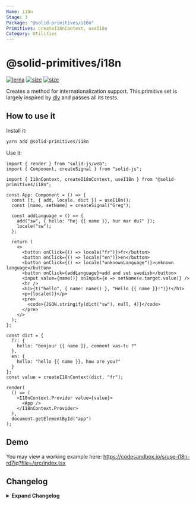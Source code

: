 ```yaml
---
Name: i18n
Stage: 3
Package: "@solid-primitives/i18n"
Primitives: createI18nContext, useI18n
Category: Utilities
---
```


# @solid-primitives/i18n

[![lerna](https://img.shields.io/badge/maintained%20with-lerna-cc00ff.svg?style=for-the-badge)](https://lerna.js.org/)
[![size](https://img.shields.io/bundlephobia/minzip/@solid-primitives/i18n?style=for-the-badge)](https://bundlephobia.com/package/@solid-primitives/i18n)
[![size](https://img.shields.io/npm/v/@solid-primitives/i18n?style=for-the-badge)](https://www.npmjs.com/package/@solid-primitives/i18n)

Creates a method for internationalization support. This primitive set is largely inspired by [dlv](https://github.com/developit/dlv/blob/master/index.js) and passes all its tests.

## How to use it

Install it:

```bash
yarn add @solid-primitives/i18n
```

Use it:

```tsx
import { render } from "solid-js/web";
import { Component, createSignal } from "solid-js";

import { I18nContext, createI18nContext, useI18n } from "@solid-primitives/i18n";

const App: Component = () => {
  const [t, { add, locale, dict }] = useI18n();
  const [name, setName] = createSignal("Greg");

  const addLanguage = () => {
    add("sw", { hello: "hej {{ name }}, hur mar du?" });
    locale("sw");
  };

  return (
    <>
      <button onClick={() => locale("fr")}>fr</button>
      <button onClick={() => locale("en")}>en</button>
      <button onClick={() => locale("unknownLanguage")}>unknown language</button>
      <button onClick={addLanguage}>add and set swedish</button>
      <input value={name()} onInput={e => setName(e.target.value)} />
      <hr />
      <h1>{t("hello", { name: name() }, "Hello {{ name }}!")}!</h1>
      <p>{locale()}</p>
      <pre>
        <code>{JSON.stringify(dict("sw"), null, 4)}</code>
      </pre>
    </>
  );
};

const dict = {
  fr: {
    hello: "bonjour {{ name }}, comment vas-tu ?"
  },
  en: {
    hello: "hello {{ name }}, how are you?"
  }
};
const value = createI18nContext(dict, "fr");

render(
  () => (
    <I18nContext.Provider value={value}>
      <App />
    </I18nContext.Provider>
  ),
  document.getElementById("app")
);
```

## Demo

You may view a working example here: https://codesandbox.io/s/use-i18n-rd7jq?file=/src/index.tsx

## Changelog

<details>
<summary><b>Expand Changelog</b></summary>

0.0.100

First commit of the i18n primitive.

1.0.0

General package clean-up and added testing facility.

1.0.1

Releasd with CJS support.

1.0.7

Patch CJS support release.

</details>
